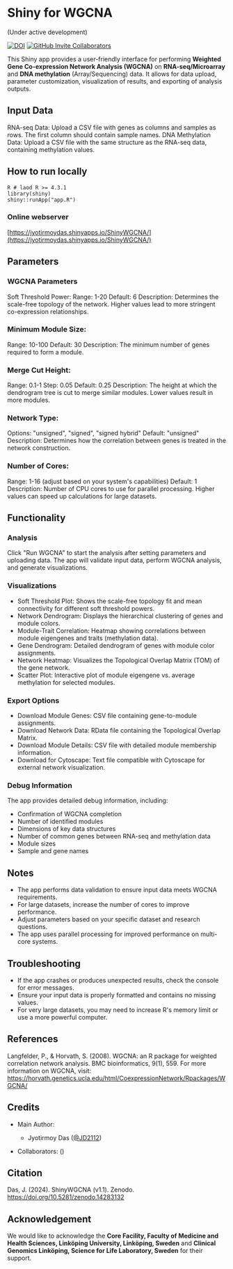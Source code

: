 # Shiny for WGCNA
(Under active development)


[![DOI](https://zenodo.org/badge/DOI/10.5281/zenodo.14283132.svg)](https://doi.org/10.5281/zenodo.14283132)
[![GitHub Invite Collaborators](https://img.shields.io/badge/Invite-Collaborators-blue?style=for-the-badge&logo=github)](https://github.com/JD2112/ShinyWGCNA/settings/access)

This Shiny app provides a user-friendly interface for performing **Weighted Gene Co-expression Network Analysis (WGCNA)** on **RNA-seq/Microarray** and **DNA methylation** (Array/Sequencing) data. It allows for data upload, parameter customization, visualization of results, and exporting of analysis outputs.

## Input Data
RNA-seq Data: Upload a CSV file with genes as columns and samples as rows. The first column should contain sample names.
DNA Methylation Data: Upload a CSV file with the same structure as the RNA-seq data, containing methylation values.

## How to run locally
```
R # laod R >= 4.3.1
library(shiny)
shiny::runApp("app.R")
```

### Online webserver

[https://jyotirmoydas.shinyapps.io/ShinyWGCNA/](https://jyotirmoydas.shinyapps.io/ShinyWGCNA/)

## Parameters

### WGCNA Parameters
Soft Threshold Power:
Range: 1-20
Default: 6
Description: Determines the scale-free topology of the network. Higher values lead to more stringent co-expression relationships.

### Minimum Module Size:
Range: 10-100
Default: 30
Description: The minimum number of genes required to form a module.

### Merge Cut Height:
Range: 0.1-1
Step: 0.05
Default: 0.25
Description: The height at which the dendrogram tree is cut to merge similar modules. Lower values result in more modules.

### Network Type:
Options: "unsigned", "signed", "signed hybrid"
Default: "unsigned"
Description: Determines how the correlation between genes is treated in the network construction.

### Number of Cores:
Range: 1-16 (adjust based on your system's capabilities)
Default: 1
Description: Number of CPU cores to use for parallel processing. Higher values can speed up calculations for large datasets.

## Functionality
### Analysis
Click "Run WGCNA" to start the analysis after setting parameters and uploading data.
The app will validate input data, perform WGCNA analysis, and generate visualizations.

### Visualizations
- Soft Threshold Plot: Shows the scale-free topology fit and mean connectivity for different soft threshold powers.
- Network Dendrogram: Displays the hierarchical clustering of genes and module colors.
- Module-Trait Correlation: Heatmap showing correlations between module eigengenes and traits (methylation data).
- Gene Dendrogram: Detailed dendrogram of genes with module color assignments.
- Network Heatmap: Visualizes the Topological Overlap Matrix (TOM) of the gene network.
- Scatter Plot: Interactive plot of module eigengene vs. average methylation for selected modules.

### Export Options
- Download Module Genes: CSV file containing gene-to-module assignments.
- Download Network Data: RData file containing the Topological Overlap Matrix.
- Download Module Details: CSV file with detailed module membership information.
- Download for Cytoscape: Text file compatible with Cytoscape for external network visualization.

### Debug Information
The app provides detailed debug information, including:
- Confirmation of WGCNA completion
- Number of identified modules
- Dimensions of key data structures
- Number of common genes between RNA-seq and methylation data
- Module sizes
- Sample and gene names

## Notes
- The app performs data validation to ensure input data meets WGCNA requirements.
- For large datasets, increase the number of cores to improve performance.
- Adjust parameters based on your specific dataset and research questions.
- The app uses parallel processing for improved performance on multi-core systems.

## Troubleshooting
- If the app crashes or produces unexpected results, check the console for error messages.
- Ensure your input data is properly formatted and contains no missing values.
- For very large datasets, you may need to increase R's memory limit or use a more powerful computer.

## References
Langfelder, P., & Horvath, S. (2008). WGCNA: an R package for weighted correlation network analysis. BMC bioinformatics, 9(1), 559.
For more information on WGCNA, visit: https://horvath.genetics.ucla.edu/html/CoexpressionNetwork/Rpackages/WGCNA/

## Credits
- Main Author: 
    - Jyotirmoy Das ([@JD2112](https://github.com/JD2112))

- Collaborators: ()

## Citation

Das, J. (2024). ShinyWGCNA (v1.1). Zenodo. https://doi.org/10.5281/zenodo.14283132

## Acknowledgement

We would like to acknowledge the **Core Facility, Faculty of Medicine and Health Sciences, Linköping University, Linköping, Sweden** and **Clinical Genomics Linköping, Science for Life Laboratory, Sweden** for their support.